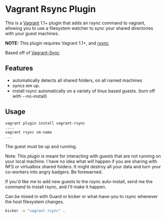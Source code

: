# Vagrant Rsync Plugin
This is a [Vagrant](http://www.vagrantup.com) 1.1+ plugin that adds an rsync command to vagrant, allowing you to use a filesystem watcher to sync your shared directories with your guest machines.

**NOTE:** This plugin requires Vagrant 1.1+, and [rsync](http://rsync.samba.org/)

Based off of [Vagrant-Sync](https://github.com/calavera/vagrant-sync)

## Features
* automatically detects all shared folders, on all named machines
* syncs em up.
* install rsync automatically on a variety of linux based guests. (turn off with --no-install)

## Usage

```bash
vagrant plugin install vagrant-rsync
....
vagrant rsync vm-name
...
```

The guest must be up and running.

Note: This plugin is meant for interacting with guests that are not running on your local machine.
I have no idea what will happen if you are sharing with NFS or virtualbox shared folders.
It might destroy all your data and turn your co-workers into angry badgers. Be forewarned.

If you'd like me to add new guests to the rsync auto-install, send me the command to install rsync, and I'll make it happen.

Can be mixed in with Guard or kicker or what-have-you to rsync whenever the host filesystem changes.

```bash
kicker -e "vagrant rsync" .
```

